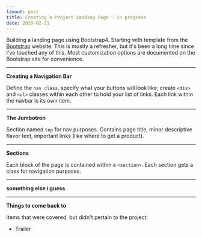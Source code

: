 ```yaml
---
layout: post
title: Creating a Project Landing Page - in progress
date: 2020-02-21
---
```


Building a landing page using Bootstrap4. Starting with template from the [Bootstrap](https://getbootstrap.com/docs/4.4/getting-started/introduction/) website. This is mostly a refresher, but it's been a long time since I've touched any of this. Most customization options are documented on the Bootstrap site for convenience.

---

**Creating a Navigation Bar**

Define the `nav class`, specify what your buttons will look like; create `<div>` and `<ul>` classes within each other to hold your list of links. Each link within the navbar is its own item.

---

**The Jumbotron**

Section named `top` for nav purposes. Contains page title, minor descriptive flavor text, important links (like where to get a product).

---

**Sections**

Each block of the page is contained within a `<section>`. Each section gets a class for navigation purposes. 

---

**something else i guess**

---

**Things to come back to**

Items that were covered, but didn't pertain to the project:
-   Trailer


